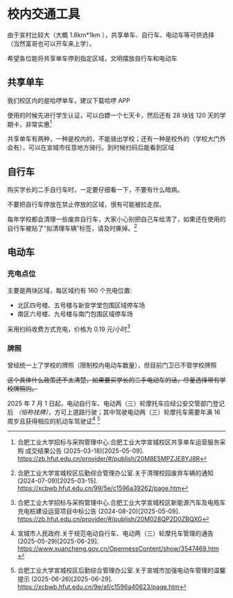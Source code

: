 # 校内交通工具

由于宣村比较大（大概 1.8km\*1km ），共享单车、自行车、电动车等可供选择（当然富哥也可以开车来上学）。

希望各位能将共享单车停到指定区域，文明摆放自行车和电动车

## 共享单车

我们校区内的是哈啰单车，建议下载哈啰 APP

使用的时候先进行学生认证，可以白嫖一个七天卡，然后还有 28 块钱 120 天的学期卡，非常实惠[^1]

共享单车有两种，一种是校内的，不能骑出学校；还有一种是校外的（学校大门外会有），可以在宣城市任意地方骑行。到时候扫码后能看到区域

## 自行车

购买学长的二手自行车时，一定要仔细看一下，不要有什么暗病。

不要把自行车停放在禁止停放的区域，很有可能被拉走捏。

每年学校都会清理一些废弃自行车，大家小心别把自己车给清了，如果还在使用的自行车被贴了“拟清理车辆”标签，请及时撕掉。[^2]

## 电动车

### 充电点位

主要是两块区域，每区域约有 160 个充电位置:

- 北区四号楼、五号楼与新安学堂包围区域停车场
- 南区六号楼、九号楼与南门包围区域停车场

采用扫码收费方式充电，价格为 0.19 元/小时[^3]

### 牌照

曾经统一上了学校的牌照（限制校内电动车数量），但目前门卫已不管学校牌照

~~这个具体什么政策还不太清楚，如果要买学长的二手电动车的话，尽量选择带有学校牌照的。~~

2025 年 7 月 1 日起，电动自行车、电动两（三）轮摩托车应经公安交管部门登记后 *（俗称挂牌）*，方可上道路行驶；其中驾驶电动两（三）轮摩托车需要年满 16 周岁且获得相应的机动车驾驶证[^5] [^6]

[^1]: 合肥工业大学招标与采购管理中心.合肥工业大学宣城校区共享单车运营服务采购 成交结果公告 (2025-03-18)\[2025-05-09].  
<https://zb.hfut.edu.cn/provider/#/publish/20M8E5MPZJE8YJ8R>

[^2]: 合肥工业大学宣城校区后勤综合管理办公室.关于清理校园废弃车辆的通知 (2024-07-09)\[2025-03-15].  
<https://xcbwb.hfut.edu.cn/99/5e/c1596a39262/page.htm>

[^3]: 合肥工业大学招标与采购管理中心.合肥工业大学宣城校区新能源汽车及电瓶车充电桩建设运营项目中标公告 (2024-08-20)\[2025-05-09].  
<https://zb.hfut.edu.cn/provider/#/publish/20M028QP2D0ZBQXG>

[^5]: 宣城市人民政府.关于规范电动自行车、电动两（三）轮摩托车管理的通告 (2025-05-29)\[2025-06-29].  
<https://www.xuancheng.gov.cn/OpennessContent/show/3547469.htm>

[^6]: 合肥工业大学宣城校区后勤综合管理办公室.关于宣城市加强电动车管理的温馨提示 (2025-06-26)\[2025-06-29].  
<https://xcbwb.hfut.edu.cn/9e/af/c1596a40623/page.htm>
